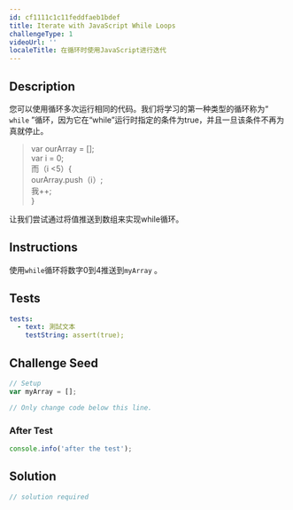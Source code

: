 ```yaml
---
id: cf1111c1c11feddfaeb1bdef
title: Iterate with JavaScript While Loops
challengeType: 1
videoUrl: ''
localeTitle: 在循环时使用JavaScript进行迭代
---
```


## Description
<section id="description">您可以使用循环多次运行相同的代码。我们将学习的第一种类型的循环称为“ <code>while</code> ”循环，因为它在“while”运行时指定的条件为true，并且一旦该条件不再为真就停止。 <blockquote> var ourArray = []; <br> var i = 0; <br>而（i &lt;5）{ <br> ourArray.push（ⅰ）; <br>我++; <br> } </blockquote>让我们尝试通过将值推送到数组来实现while循环。 </section>

## Instructions
<section id="instructions">使用<code>while</code>循环将数字0到4推送到<code>myArray</code> 。 </section>

## Tests
<section id='tests'>

```yml
tests:
  - text: 測試文本
    testString: assert(true);

```

</section>

## Challenge Seed
<section id='challengeSeed'>

<div id='js-seed'>

```js
// Setup
var myArray = [];

// Only change code below this line.

```

</div>


### After Test
<div id='js-teardown'>

```js
console.info('after the test');
```

</div>

</section>

## Solution
<section id='solution'>

```js
// solution required
```
</section>
